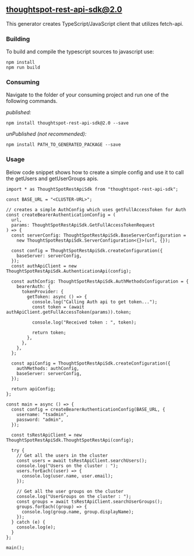 ## thoughtspot-rest-api-sdk@2.0

This generator creates TypeScript/JavaScript client that utilizes fetch-api.

### Building

To build and compile the  typescript sources to javascript use:
```
npm install
npm run build
```

### Consuming

Navigate to the folder of your consuming project and run one of the following commands.

_published:_

```
npm install thoughtspot-rest-api-sdk@2.0 --save
```

_unPublished (not recommended):_

```
npm install PATH_TO_GENERATED_PACKAGE --save
```

### Usage

Below code snippet shows how to create a simple config and use it to 
call the getUsers and getUserGroups apis.

```
import * as ThoughtSpotRestApiSdk from "thoughtspot-rest-api-sdk";

const BASE_URL = "<CLUSTER-URL>";

// creates a simple AuthConfig which uses getFullAccessToken for Auth
const createBearerAuthenticationConfig = (
  url,
  params: ThoughtSpotRestApiSdk.GetFullAccessTokenRequest
) => {
  const serverConfig: ThoughtSpotRestApiSdk.BaseServerConfiguration =
    new ThoughtSpotRestApiSdk.ServerConfiguration<{}>(url, {});

  const config = ThoughtSpotRestApiSdk.createConfiguration({
    baseServer: serverConfig,
  });
  const authApiClient = new ThoughtSpotRestApiSdk.AuthenticationApi(config);

  const authConfig: ThoughtSpotRestApiSdk.AuthMethodsConfiguration = {
    bearerAuth: {
      tokenProvider: {
        getToken: async () => {
          console.log("Calling Auth api to get token...");
          const token = (await authApiClient.getFullAccessToken(params)).token;

          console.log("Received token : ", token);

          return token;
        },
      },
    },
  };

  const apiConfig = ThoughtSpotRestApiSdk.createConfiguration({
    authMethods: authConfig,
    baseServer: serverConfig,
  });

  return apiConfig;
};

const main = async () => {
  const config = createBearerAuthenticationConfig(BASE_URL, {
    username: "tsadmin",
    password: "admin",
  });

  const tsRestApiClient = new ThoughtSpotRestApiSdk.ThoughtSpotRestApi(config);

  try {
    // Get all the users in the cluster
    const users = await tsRestApiClient.searchUsers();
    console.log("Users on the cluster : ");
    users.forEach((user) => {
      console.log(user.name, user.email);
    });

    // Get all the user groups on the cluster
    console.log("UserGroups on the cluster : ");
    const groups = await tsRestApiClient.searchUserGroups();
    groups.forEach((group) => {
      console.log(group.name, group.displayName);
    });
  } catch (e) {
    console.log(e);
  }
};

main();
```
